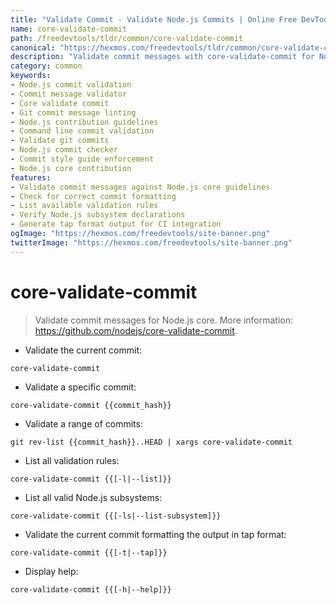 ```yaml
---
title: "Validate Commit - Validate Node.js Commits | Online Free DevTools by Hexmos"
name: core-validate-commit
path: /freedevtools/tldr/common/core-validate-commit
canonical: "https://hexmos.com/freedevtools/tldr/common/core-validate-commit/"
description: "Validate commit messages with core-validate-commit for Node.js. Ensure code quality with commit validation. Free online tool, no registration required."
category: common
keywords:
- Node.js commit validation
- Commit message validator
- Core validate commit
- Git commit message linting
- Node.js contribution guidelines
- Command line commit validation
- Validate git commits
- Node.js commit checker
- Commit style guide enforcement
- Node.js core contribution
features:
- Validate commit messages against Node.js core guidelines
- Check for correct commit formatting
- List available validation rules
- Verify Node.js subsystem declarations
- Generate tap format output for CI integration
ogImage: "https://hexmos.com/freedevtools/site-banner.png"
twitterImage: "https://hexmos.com/freedevtools/site-banner.png"
---
```


# core-validate-commit

> Validate commit messages for Node.js core.
> More information: <https://github.com/nodejs/core-validate-commit>.

- Validate the current commit:

`core-validate-commit`

- Validate a specific commit:

`core-validate-commit {{commit_hash}}`

- Validate a range of commits:

`git rev-list {{commit_hash}}..HEAD | xargs core-validate-commit`

- List all validation rules:

`core-validate-commit {{[-l|--list]}}`

- List all valid Node.js subsystems:

`core-validate-commit {{[-ls|--list-subsystem]}}`

- Validate the current commit formatting the output in tap format:

`core-validate-commit {{[-t|--tap]}}`

- Display help:

`core-validate-commit {{[-h|--help]}}`
